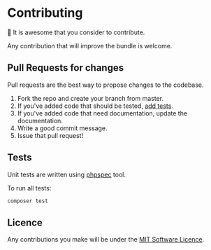 Contributing
============
🤗 It is awesome that you consider to contribute.

Any contribution that will improve the bundle is welcome.

Pull Requests for changes
------------------------
Pull requests are the best way to propose changes to the codebase.

1. Fork the repo and create your branch from master.
2. If you've added code that should be tested, [add tests](#writing-tests).
3. If you've added code that need documentation, update the documentation.
4. Write a good commit message.
5. Issue that pull request!

Tests
------------
Unit tests are written using [phpspec](https://phpspec.net) tool.

To run all tests:

```bash
composer test
```

Licence
-------
Any contributions you make will be under the [MIT Software Licence](https://choosealicense.com/licenses/mit/).

